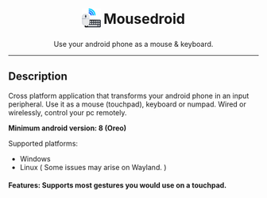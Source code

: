 <h1  align="center">
  <sub>
    <img  src="icon.png"  witdh=38  height=38></img>
  </sub>
  Mousedroid
</h1>

<p align="center">Use your android phone as a mouse & keyboard.</p>

***

## Description

Cross platform application that transforms your android phone in an input peripheral. Use it as a mouse (touchpad), keyboard or numpad. Wired or wirelessly, control your pc remotely.

<b>Minimum android version: 8 (Oreo)</b>

Supported platforms:
  - Windows
  - Linux ( Some issues may arise on Wayland. )

#### Features: Supports most gestures you would use on a touchpad.
